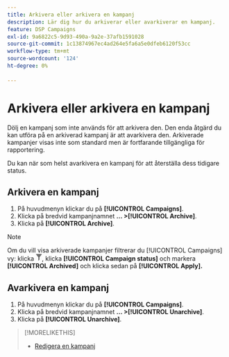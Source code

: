 ```yaml
---
title: Arkivera eller arkivera en kampanj
description: Lär dig hur du arkiverar eller avarkiverar en kampanj.
feature: DSP Campaigns
exl-id: 9a6822c5-9d93-490a-9a2e-37afb1591028
source-git-commit: 1c13874967ec4ad264e5fa6a5e0dfeb6120f53cc
workflow-type: tm+mt
source-wordcount: '124'
ht-degree: 0%

---
```


# Arkivera eller arkivera en kampanj

Dölj en kampanj som inte används för att arkivera den. Den enda åtgärd du kan utföra på en arkiverad kampanj är att avarkivera den. Arkiverade kampanjer visas inte som standard men är fortfarande tillgängliga för rapportering.

Du kan när som helst avarkivera en kampanj för att återställa dess tidigare status.

## Arkivera en kampanj

1. På huvudmenyn klickar du på **[!UICONTROL Campaigns]**.
1. Klicka på bredvid kampanjnamnet  **... >[!UICONTROL Archive]**.
1. Klicka på **[!UICONTROL Archive]**.

>[!NOTE]
>
>Om du vill visa arkiverade kampanjer filtrerar du [!UICONTROL Campaigns] vy: klicka ![Filterknapp](/help/dsp/assets/filter.png), klicka **[!UICONTROL Campaign status]** och markera **[!UICONTROL Archived]** och klicka sedan på **[!UICONTROL Apply].**

## Avarkivera en kampanj

1. På huvudmenyn klickar du på **[!UICONTROL Campaigns]**.
1. Klicka på bredvid kampanjnamnet  **... >[!UICONTROL Unarchive]**.
1. Klicka på **[!UICONTROL Unarchive]**.

>[!MORELIKETHIS]
>
>* [Redigera en kampanj](campaign-edit.md)

